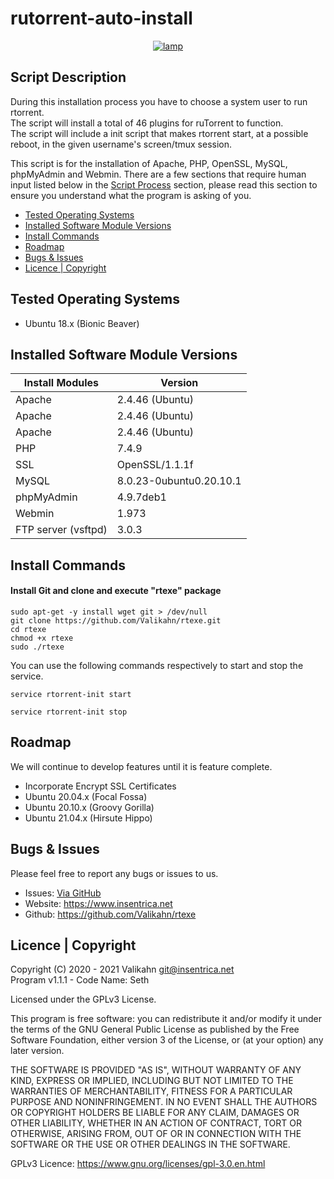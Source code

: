 # rutorrent-auto-install
<div align="center">
    <a href="https://insentrica.net/" target="_blank">
        <img alt="lamp" src="https://github.com/Valikahn/rutorrent-auto-install/blob/main/img/logo.PNG?raw=true">
    </a>
</div>

## Script Description
During this installation process you have to choose a system user to run rtorrent.<br />
The script will install a total of 46 plugins for ruTorrent to function.<br />
The script will include a init script that makes rtorrent start, at a possible reboot, in the given username's screen/tmux session.<br />

This script is for the installation of Apache, PHP, OpenSSL, MySQL, phpMyAdmin and Webmin.  There are a few sections that require human input listed below in the [Script Process](#script-process) section, please read this section to ensure you understand what the program is asking of you.

* [Tested Operating Systems](#tested-operating-systems)
* [Installed Software Module Versions](#installed-software-module-versions)
* [Install Commands](#install-commands)
* [Roadmap](#roadmap)
* [Bugs & Issues](#bugs--issues)
* [Licence | Copyright](#licence--copyright)

## Tested Operating Systems

* Ubuntu 18.x (Bionic Beaver)

## Installed Software Module Versions
| Install Modules               | Version
|-------------------------------|-------------------------------|
| Apache                        | 2.4.46 (Ubuntu)
| Apache                        | 2.4.46 (Ubuntu)
| Apache                        | 2.4.46 (Ubuntu)
| PHP                           | 7.4.9
| SSL                           | OpenSSL/1.1.1f
| MySQL                         | 8.0.23-0ubuntu0.20.10.1
| phpMyAdmin                    | 4.9.7deb1
| Webmin                        | 1.973
| FTP server (vsftpd)           | 3.0.3

## Install Commands
#### Install Git and clone and execute "rtexe" package
```
sudo apt-get -y install wget git > /dev/null
git clone https://github.com/Valikahn/rtexe.git
cd rtexe
chmod +x rtexe
sudo ./rtexe
```
You can use the following commands respectively to start and stop the service.
```
service rtorrent-init start
```
```
service rtorrent-init stop
```

## Roadmap
We will continue to develop features until it is feature complete.<br />
* Incorporate Encrypt SSL Certificates
* Ubuntu 20.04.x (Focal Fossa)
* Ubuntu 20.10.x (Groovy Gorilla)
* Ubuntu 21.04.x (Hirsute Hippo)

## Bugs & Issues
Please feel free to report any bugs or issues to us.
* Issues:  <a href="https://github.com/Valikahn/rtexe/issues">Via GitHub</a>
* Website:  https://www.insentrica.net
* Github:   https://github.com/Valikahn/rtexe

## Licence | Copyright
Copyright (C) 2020 - 2021 Valikahn <git@insentrica.net><br />
Program v1.1.1 - Code Name: Seth<br />

Licensed under the GPLv3 License.

This program is free software: you can redistribute it and/or modify it under the terms of the GNU General Public License as published by the Free Software Foundation, either version 3 of the License, or (at your option) any later version.

THE SOFTWARE IS PROVIDED "AS IS", WITHOUT WARRANTY OF ANY KIND, EXPRESS OR IMPLIED, INCLUDING BUT NOT LIMITED TO THE WARRANTIES OF MERCHANTABILITY, FITNESS FOR A PARTICULAR PURPOSE AND NONINFRINGEMENT. IN NO EVENT SHALL THE AUTHORS OR COPYRIGHT HOLDERS BE LIABLE FOR ANY CLAIM, DAMAGES OR OTHER LIABILITY, WHETHER IN AN ACTION OF CONTRACT, TORT OR OTHERWISE, ARISING FROM, OUT OF OR IN CONNECTION WITH THE SOFTWARE OR THE USE OR OTHER DEALINGS IN THE SOFTWARE.

GPLv3 Licence:  https://www.gnu.org/licenses/gpl-3.0.en.html 
